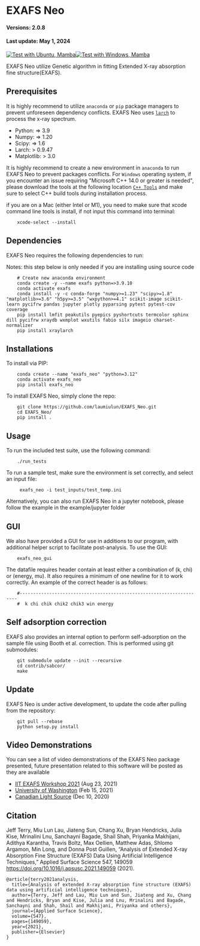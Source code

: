 # EXAFS Neo

#### Versions: 2.0.8

#### Last update: May 1, 2024

<!-- ![example workflow](https://github.com/laumiulun/EXAFS_Neo/actions/workflows/<WORKFLOW_FILE>/badge.svg) -->

[![Test with Ubuntu, Mamba](https://github.com/laumiulun/EXAFS_Neo/actions/workflows/test_ubuntu.yml/badge.svg?branch=devel)](https://github.com/laumiulun/EXAFS_Neo/actions/workflows/test_ubuntu.yml)[![Test with Windows, Mamba](https://github.com/laumiulun/EXAFS_Neo/actions/workflows/test_windows.yml/badge.svg?branch=devel)](https://github.com/laumiulun/EXAFS_Neo/actions/workflows/test_windows.yml)


EXAFS Neo utilize Genetic algorithm in fitting Extended X-ray absorption fine structure(EXAFS).

## Prerequisites

It is highly recommend to utilize `anaconda` or `pip` package managers to prevent unforeseen dependency conflicts. EXAFS Neo uses [`larch`](https://xraypy.github.io/xraylarch/) to process the x-ray spectrum.

- Python: => 3.9
- Numpy: => 1.20
- Scipy: => 1.6
- Larch: > 0.9.47
- Matplotlib: > 3.0

It is highly recommend to create a new environment in `anaconda` to run EXAFS Neo to prevent packages conflicts. For `Windows` operating system, if you encounter an issue requiring "Microsoft C++ 14.0 or greater is needed", please download the tools at the following location [`C++ Tools`](https://visualstudio.microsoft.com/visual-cpp-build-tools/) and make sure to select C++ build tools during installation process.

if you are on a Mac (either Intel or M1), you need to make sure that xcode command line tools is install, if not input this command into terminal:

        xcode-select --install

## Dependencies

EXAFS Neo requires the following dependencies to run:

Notes: this step below is only needed if you are installing using source code

        # Create new anaconda environment
        conda create -y --name exafs python=>3.9.10
        conda activate exafs
        conda install -y -c conda-forge "numpy>=1.23" "scipy>=1.8" "matplotlib>=3.6" "h5py>=3.5" "wxpython>=4.1" scikit-image scikit-learn pycifrw pandas jupyter plotly pyparsing pytest pytest-cov coverage
        pip install lmfit peakutils pyepics pyshortcuts termcolor sphinx dill pycifrw xraydb wxmplot wxutils fabio silx imageio charset-normalizer
        pip install xraylarch

## Installations

To install via PIP:

        conda create --name "exafs_neo" "python=3.12"
        conda activate exafs_neo
        pip install exafs_neo

To install EXAFS Neo, simply clone the repo:

        git clone https://github.com/laumiulun/EXAFS_Neo.git
        cd EXAFS_Neo/
        pip install .

## Usage

To run the included test suite, use the following command:

        ./run_tests

To run a sample test, make sure the environment is set correctly, and select an input file:

         exafs_neo -i test_inputs/test_temp.ini

Alternatively, you can also run EXAFS Neo in a jupyter notebook, please follow the example in the example/jupyter folder

## GUI

We also have provided a GUI for use in additions to our program, with additional helper script to facilitate post-analysis. To use the GUI:

        exafs_neo_gui

The datafile requires header contain at least either a combination of (k, chi) or (energy, mu). It also requires a minimum of one newline for it to work correctly. An example of the correct header is as follows:

        #---------------------------------------------------------------------
        #  k chi chik chik2 chik3 win energy

## Self adsorption correction

EXAFS also provides an internal option to perform self-adsorption on the sample file using Booth et al. correction. This is performed using git submodules:

        git submodule update --init --recursive
        cd contrib/sabcor/
        make

## Update

EXAFS Neo is under active development, to update the code after pulling from the repository:

        git pull --rebase
        python setup.py install



## Video Demonstrations

You can see a list of video demonstrations of the EXAFS Neo package presented, future presentation related to this software will be posted as they are available

<!-- - https://www.youtube.com/playlist?list=PLqZCvArs4yF8IrREQ3AzZJX2N-IRAPEmy [Aug 23, 2021] (IIT EXAFS Workshop 2021)
- https://youtu.be/KwhItvwhapg [Feb 15, 2021] (University of Washington)
- https://youtu.be/jqISqq_FFR8 [Dec 10, 2020] (Canadian Light Source) -->

- [IIT EXAFS Workshop 2021](https://www.youtube.com/playlist?list=PLqZCvArs4yF8IrREQ3AzZJX2N-IRAPEmy) (Aug 23, 2021)
- [University of Washington](https://youtu.be/KwhItvwhapg) (Feb 15, 2021)
- [Canadian Light Source](https://youtu.be/jqISqq_FFR8) (Dec 10, 2020)

## Citation

Jeff Terry, Miu Lun Lau, Jiateng Sun, Chang Xu, Bryan Hendricks, Julia Kise, Mrinalini Lnu, Sanchayni Bagade, Shail Shah, Priyanka Makhijani, Adithya Karantha, Travis Boltz, Max Oellien, Matthew Adas, Shlomo Argamon, Min Long, and Donna Post Guillen, “Analysis of Extended X-ray Absorption Fine Structure (EXAFS) Data Using Artificial Intelligence Techniques,” Applied Surface Science 547, 149059 <https://doi.org/10.1016/j.apsusc.2021.149059> (2021).

    @article{terry2021analysis,
      title={Analysis of extended X-ray absorption fine structure (EXAFS) data using artificial intelligence techniques},
      author={Terry, Jeff and Lau, Miu Lun and Sun, Jiateng and Xu, Chang and Hendricks, Bryan and Kise, Julia and Lnu, Mrinalini and Bagade, Sanchayni and Shah, Shail and Makhijani, Priyanka and others},
      journal={Applied Surface Science},
      volume={547},
      pages={149059},
      year={2021},
      publisher={Elsevier}
    }